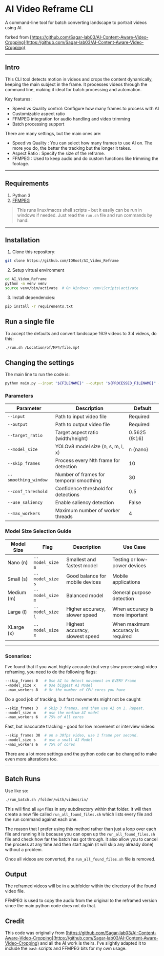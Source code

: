 # AI Video Reframe CLI

A command-line tool for batch converting landscape to portrait videos using AI.

forked from [https://github.com/Sagar-lab03/AI-Content-Aware-Video-Cropping](https://github.com/Sagar-lab03/AI-Content-Aware-Video-Cropping)

---

## Intro

This CLI tool detects motion in videos and crops the content dynamically, keeping the main subject in the frame. It processes videos through the command line, making it ideal for batch processing and automation.

Key features:
- Speed vs Quality control: Configure how many frames to process with AI
- Customizable aspect ratio
- FFMPEG integration for audio handling and video trimming
- Batch processing support

There are many settings, but the main ones are:
- Speed vs Quality : You can select how many frames to use AI on. The more you do, the better the tracking but the longer it takes.
- Aspect Ratio : Specify the size of the reframe.
- FFMPEG : Used to keep audio and do custom functions like trimming the footage.

---

## Requirements
1. Python 3
2. [FFMPEG](https://github.com/FFmpeg/FFmpeg)

> This runs linux/macos shell scripts - but it easily can be run in windows if needed. Just read the `run.sh` file and run commands by hand.

---

## Installation

1. Clone this repository:
```bash
git clone https://github.com/IORoot/AI_Video_Reframe
```

2. Setup virtual environment
```bash
cd AI_Video_Reframe
python -m venv venv
source venv/bin/activate  # On Windows: venv\Scripts\activate
```

3. Install dependencies:
```bash
pip install -r requirements.txt
```


## Run a single file

To accept the defaults and convert landscape 16:9 videos to 3:4 videos, do this:
```bash
./run.sh /Location/of/MP4/file.mp4
```

## Changing the settings

The main line to run the code is:
```bash
python main.py --input "${FILENAME}" --output "${PROCESSED_FILENAME}" --model_size m --skip_frames 3 --smoothing_window 30 --conf_threshold 0.5 --use_saliency --max_workers 6 --target_ratio 0.75
```

### Parameters

| Parameter | Description | Default |
|-----------|-------------|---------|
| `--input` | Path to input video file | Required |
| `--output` | Path to output video file | Required |
| `--target_ratio` | Target aspect ratio (width/height) | 0.5625 (9:16) |
| `--model_size` | YOLOv8 model size (n, s, m, l, x) | n (nano) |
| `--skip_frames` | Process every Nth frame for detection | 10 |
| `--smoothing_window` | Number of frames for temporal smoothing | 30 |
| `--conf_threshold` | Confidence threshold for detections | 0.5 |
| `--use_saliency` | Enable saliency detection | False |
| `--max_workers` | Maximum number of worker threads | 4 |

### Model Size Selection Guide

| Model Size | Flag | Description | Use Case |
|------------|------|-------------|----------|
| Nano (n) | `--model_size n` | Smallest and fastest model | Testing or low-power devices |
| Small (s) | `--model_size s` | Good balance for mobile devices | Mobile applications |
| Medium (m) | `--model_size m` | Balanced model | General purpose detection |
| Large (l) | `--model_size l` | Higher accuracy, slower speed | When accuracy is more important |
| XLarge (x) | `--model_size x` | Highest accuracy, slowest speed | When maximum accuracy is required |


---

### Scenarios:

I've found that if you want highly accurate (but very slow processing) video reframing, you need to do the following flags:
```bash
--skip_frames 0   # Use AI to detect movement on EVERY Frame
--model_size x    # Use biggest AI Model
--max_workers 8   # Or the number of CPU cores you have
```

Do a good job of tracking, but fast movements might not be caught:
```bash
--skip_frames 3   # Skip 3 frames, and then use AI on 1. Repeat.
--model_size m    # use the medium AI model
--max_workers 6   # 75% of All cores
```

Fast, but inaccurate tracking - good for low movement or interview videos:
```bash
--skip_frames 30  # on a 30fps video, use 1 frame per second.
--model_size s    # use a small AI Model
--max_workers 6   # 75% of cores
```

There are a lot more settings and the python code can be changed to make even more alterations too.

---

## Batch Runs

Use like so:

```bash
./run_batch.sh /folder/with/videos/in/ 
```

This will find all `mp4` files in any subdirectory within that folder. It will then create a new file
called `run_all_found_files.sh` which lists every file and the run command against each one. 

The reason that I prefer using this method rather than just a loop over each file and running it is
because you can open up the `run_all_found_files.sh` file and check how far the batch has got through.
It also allow you to cancel the process at any time and then start again (it will skip any already done)
without a problem.

Once all videos are converted, the `run_all_found_files.sh` file is removed.


## Output

The reframed videos will be in a subfolder within the directory of the found video file.

FFMPEG is used to copy the audio from the original to the reframed version since the main
python code does not do that.


## Credit

This code was originally from [https://github.com/Sagar-lab03/AI-Content-Aware-Video-Cropping](https://github.com/Sagar-lab03/AI-Content-Aware-Video-Cropping) and all the AI work is theirs.
I've slightly adapted it to include the `bash` scripts and FFMPEG bits for my own usage.

